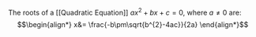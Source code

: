 The roots of a [[Quadratic Equation]] $ax^{2}+bx+c= 0$, where $a\ne0$ are:
$$\begin{align*}
x&= \frac{-b\pm\sqrt{b^{2}-4ac}}{2a}
\end{align*}$$
